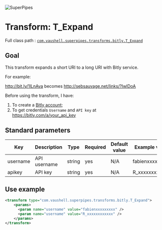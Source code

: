 ![SuperPipes](https://raw.githubusercontent.com/fabienvauchelles/superpipes/master/docs/images/logo_slogan238.png)


# Transform: T_Expand

Full class path : [`com.vaushell.superpipes.transforms.bitly.T_Expand`](../../superpipes/src/main/java/com/vaushell/superpipes/transforms/bitly/T_Expand.java)


## Goal

This transform expands a short URI to a long URI with Bitly service.

For example:

http://bit.ly/1lLnAva becomes http://sebsauvage.net/links/?IwlDoA

Before using the transform, I have:

1. To create a [Bitly account](https://bitly.com/);
2. To get credentials `Username` and `API key` at https://bitly.com/a/your_api_key


## Standard parameters

Key | Description | Type | Required | Default value | Example value
 --- | --- | --- | --- | --- | --- 
username | API username | string | yes | N/A | fabienxxxxxxxxx
apikey | API key | string | yes | N/A | R_xxxxxxxxxxxx


## Use example

```xml
<transform type="com.vaushell.superpipes.transforms.bitly.T_Expand">
    <params>
      <param name="username" value="fabienxxxxxxxxx" />
      <param name="username" value="R_xxxxxxxxxxxx" />
    </params>
</transform>
```
